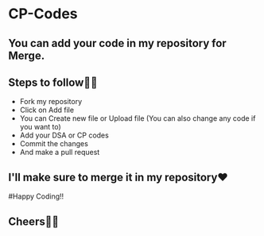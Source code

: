 # CP-Codes

## You can add your code in my repository for Merge.
## Steps to follow🐱‍🏍

- Fork my repository
- Click on Add file 
- You can Create new file or Upload file (You can also change any code if you want to)
- Add your DSA or CP codes 
- Commit the changes
- And make a pull request

## I'll make sure to merge it in my repository❤
#Happy Coding!!
## Cheers🐱‍🏍

